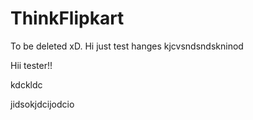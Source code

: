 # ThinkFlipkart
To be deleted xD.
Hi just test hanges
kjcvsndsndskninod

Hii tester!!

kdckldc



jidsokjdcijodcio

